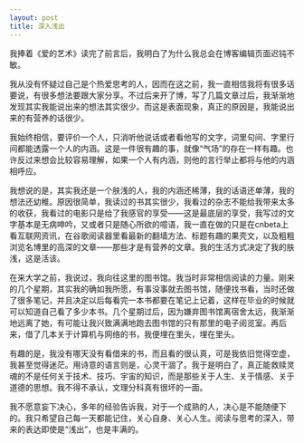 ```yaml
---
layout: post
title: 深入浅出
---
```


我捧着《爱的艺术》读完了前言后，我明白了为什么我总会在博客编辑页面迟钝不敏。

我从没有怀疑过自己是个热爱思考的人，因而在这之前，我一直相信我将有很多话要说，有很多想法要跟大家分享。不过后来开了博，写了几篇文章过后，我渐渐地发现其实我能说出来的想法其实很少。而这是表面现象，真正的原因是，我能说出来的有营养的话很少。

我始终相信，要评价一个人，只消听他说话或者看他写的文字，词里句间、字里行间都能透露一个人的内涵。这是一件很有趣的事，就像“气场”的存在一样有趣。也许反过来想会比较容易理解，如果一个人有内涵，则他的言行举止都将与他的内涵相呼应。

我想说的是，其实我还是一个肤浅的人，我的内涵还稀薄，我的话语还单薄，我的想法还幼稚。原因很简单，我读过的书其实很少，我看过的杂志不能给我带来太多的收获，我看过的电影只是给了我感官的享受——这是最底层的享受，我写过的文字基本是无病呻吟，又或者只是随心所欲的噫语，我一直在做的只是在cnbeta上看互联网资讯，在谷歌阅读器里看最新的翻墙方法、标题有趣的果壳文，以及粗粗浏览名博里的高深的文章——那些才是有营养的文章。我的生活方式决定了我的肤浅，这是活该。

在来大学之前，我说过，我向往这里的图书馆。我当时非常相信阅读的力量。刚来的几个星期，其实我的确如我所愿，有事没事就去图书馆，随便找书看，当时还做了很多笔记，并且决定以后每看完一本书都要在笔记上记着，这样在毕业的时候就可以知道自己看了多少本书。几个星期过后，因为嫌弃图书馆离宿舍太远，我渐渐地远离了她，有可能让我兴致满满地跑去图书馆的只有那里的电子阅览室。再后来，借了几本关于计算机与网络的书，我便埋在里头，埋在里头。

有趣的是，我没有哪天没有看借来的书，而且看的很认真，可是我依旧觉得空虚，我甚至觉得迷茫。用诗意的语言则是，心灵干涸了。我于是明白了，真正能救赎灵魂的不是任何关于技术、技巧、宇宙的知识，而是那些关于人生、关于情感、关于道德的思想。我不得不承认，文理分科真有很坏的一面。

我不愿意妄下决心，多年的经验告诉我，对于一个成熟的人，决心是不能随便下的。我只希望自己每一天都能记住，关心自身、关心人生。阅读与思考的深入，带来的表达即使是“浅出”，也是丰满的。